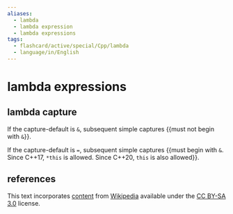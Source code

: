 ```yaml
---
aliases:
  - lambda
  - lambda expression
  - lambda expressions
tags:
  - flashcard/active/special/Cpp/lambda
  - language/in/English
---
```


# lambda expressions

## lambda capture

If the capture-default is `&`, subsequent simple captures {{must not begin with `&`}}. <!--SR:!2024-11-10,106,290-->

If the capture-default is `=`, subsequent simple captures {{must begin with `&`. Since C++17, `*this` is allowed. Since C++20, `this` is also allowed}}. <!--SR:!2024-11-13,18,230-->

## references

This text incorporates [content](https://en.cppreference.com/w/cpp/language/lambda) from [Wikipedia](Wikipedia.md) available under the [CC BY-SA 3.0](https://creativecommons.org/licenses/by-sa/3.0/) license.
